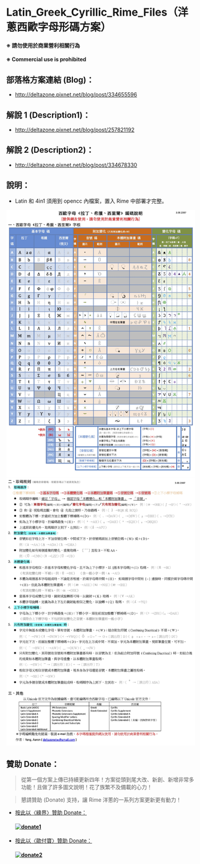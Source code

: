 # Latin_Greek_Cyrillic_Rime_Files（洋蔥西歐字母形碼方案）

#### ※ 請勿使用於商業營利相關行為
#### ※ Commercial use is prohibited

## 部落格方案連結 (Blog)：

- http://deltazone.pixnet.net/blog/post/334655596

## 解說 1 (Description1)：

- http://deltazone.pixnet.net/blog/post/257821192

## 解說 2 (Description2)：

- http://deltazone.pixnet.net/blog/post/334678330

## 說明：
- Latin 和 4in1 須用到 opencc 內檔案，置入 Rime 中部署才完整。

![介紹1](https://raw.githubusercontent.com/oniondelta/latin-greek-cyrillic-rime/master/latin-greek-cyrillic-2020_cht-1.jpg)
![介紹2](https://raw.githubusercontent.com/oniondelta/latin-greek-cyrillic-rime/master/latin-greek-cyrillic-2020_cht-2.jpg)

## 贊助 Donate：

  > 從第一個方案上傳已持續更新四年！方案從頭到尾大改、新創、新增非常多功能！且做了許多圖文說明！花了族繁不及備載的心力！

  > 懇請贊助 (Donate) 支持，讓 Rime 洋蔥的一系列方案更新更有動力！

- [按此以〈綠界〉贊助 Donate：](https://p.ecpay.com.tw/D555162)

  #### [![donate1](https://payment.ecpay.com.tw/Upload/QRCode/202010/QRCode_170c287e-2db8-4b50-b87f-8d36500a3958.png)](https://p.ecpay.com.tw/D555162)

- [按此以〈歐付寶〉贊助 Donate：](https://qr.opay.tw/q1ql7)

  #### [![donate2](https://payment.opay.tw/Upload/Broadcaster/2294343/QRcode/QRCode_7AC0FA1CAD39F0B66CFD5513A2173D1A.png)](https://qr.opay.tw/q1ql7)

